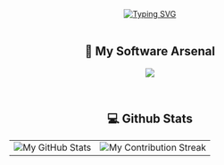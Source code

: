 <div align="center">
  <a href="https://git.io/typing-svg"><img src="https://readme-typing-svg.herokuapp.com?font=Fira+Code&size=32&pause=500&center=true&vCenter=true&random=false&width=745&height=80&lines=Hello+there!;This+is+my+Github+profile+.+.+.;.+.+.+a+place+where+I+share+my+code." alt="Typing SVG" /></a>
</div>
</br>

<h2 align="center" class="section-heading">🔧 My Software Arsenal</h2>
<p align="center">
  <a href="https://skillicons.dev">
    <img src="https://skillicons.dev/icons?i=c,cpp,py,linux,arduino,rust,typescript,docker,bash,git" />
  </a>
</p>
</br>

<!--
<p align="center">
  <a href="https://github.com/anuraghazra/github-readme-stats">
    <img src=https://github-readme-stats-git-masterrstaa-rickstaa.vercel.app/api?username=pdol9&hide_border=true&show_icons=true&theme=tokyonight&card_width=495 />
  </a>
  </br>
  </br>

  <a href="https://github.com/anuraghazra/github-readme-stats">
    <img src=https://github-readme-stats-git-masterrstaa-rickstaa.vercel.app/api/top-langs/?username=pdol9&size_weight=0.1&count_weight=0.9&hide_border=true&langs_count=5&show_icons=true&card_width=495&theme=tokyonight&hide=javascript,html,css>
  </a>
-->

</p>
<div align="center">
<h2 align="center" class="section-heading"> 💻 Github Stats</h2>
<p></p>
 <table align="center" width="100%" height="100%" >
    <tr>
       <td><img style="border: none;" src="https://github-profile-summary-cards.vercel.app/api/cards/profile-details?username=pdol9&theme=github_dark" alt="My GitHub Stats"/></td>   
       <td><img style="border: none;" src="https://github-readme-streak-stats.herokuapp.com/?user=pdol9&theme=merko" alt="My Contribution Streak"/></td>
    </tr>
 </table>

 <table align="center" width="100%" height="100%" >
    <tr>
        <td><img style="border: none;" src="https://github-profile-summary-cards.vercel.app/api/cards/stats?username=pdol9&theme=github_dark" alt="My GitHub Stats"/></td>
        <td><img style="border: none;" src="https://github-profile-summary-cards.vercel.app/api/cards/productive-time?username=pdol9&theme=github_dark&utcOffset=1" alt="My GitHub Stats"/>
        <td><img style="border: none;" src="https://github-profile-summary-cards.vercel.app/api/cards/repos-per-language?username=pdol9&theme=github_dark" alt="My GitHub Stats"/></td>
        <td><img style="border: none;" src="https://github-profile-summary-cards.vercel.app/api/cards/most-commit-language?username=pdol9&theme=github_dark" alt="My GitHub Stats"/></td>
    </tr>
 </table>
</div>
